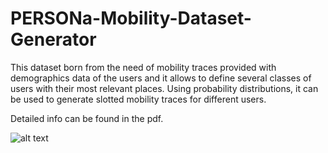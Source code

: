 # PERSONa-Mobility-Dataset-Generator
This dataset born from the need of mobility traces provided with demographics data of the users and it allows to define several classes of users with their most relevant places. Using probability distributions, it can be used to generate slotted mobility traces for different users.

Detailed info can be found in the pdf.

![alt text](http://url/to/img.png)
